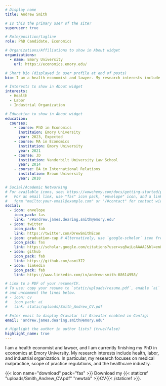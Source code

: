 ```yaml
---
# Display name
title: Andrew Smith

# Is this the primary user of the site?
superuser: true

# Role/position/tagline
role: PhD Candidate, Economics

# Organizations/Affiliations to show in About widget
organizations:
  - name: Emory University
    url: https://economics.emory.edu/

# Short bio (displayed in user profile at end of posts)
bio: I am a health economist and lawyer. My research interests include health, labor, and industrial organization. In particular, my research focuses on medical malpractice, scope of practice regulations, and the healthcare industry.

# Interests to show in About widget
interests:
  - Health
  - Labor
  - Industrial Organization

# Education to show in About widget
education:
  courses:
    - course: PhD in Economics
      instituion: Emory University
      year: 2023, Expected
    - course: MA in Economics
      institution: Emory University
      year: 2021
    - course: JD
      institution: Vanderbilt University Law School
      year: 2014
    - course: BA in International Relations
      institution: Brown University
      year: 2010

# Social/Academic Networking
# For available icons, see: https://wowchemy.com/docs/getting-started/page-builder/#icons
#   For an email link, use "fas" icon pack, "envelope" icon, and a link in the
#   form "mailto:your-email@example.com" or "/#contact" for contact widget.
social:
  - icon: envelope
    icon_pack: fas
    link: '/#andrew.james.dearing.smith@emory.edu'
  - icon: twitter
    icon_pack: fab
    link: https://twitter.com/DrewSmithEcon
  - icon: graduation-cap # Alternatively, use `google-scholar` icon from `ai` icon pack
    icon_pack: fas
    link: https://scholar.google.com/citations?user=sq8wiLoAAAAJ&hl=en&oi=sra
  - icon: github
    icon_pack: fab
    link: https://github.com/asmi372
  - icon: linkedin
    icon_pack: fab
    link: https://www.linkedin.com/in/andrew-smith-08614958/

# Link to a PDF of your resume/CV.
# To use: copy your resume to `static/uploads/resume.pdf`, enable `ai` icons in `params.toml`,
# and uncomment the lines below.
# - icon: cv
#   icon_pack: ai
#   link: static/uploads/Smith_Andrew_CV.pdf

# Enter email to display Gravatar (if Gravatar enabled in Config)
email: 'andrew.james.dearing.smith@emory.edu'

# Highlight the author in author lists? (true/false)
highlight_name: true
---
```


I am a health economist and lawyer, and I am currently finishing my PhD in economics at Emory University. My research interests include health, labor, and industrial organization. In particular, my research focuses on medical malpractice, scope of practice regulations, and the healthcare industry.


{{< icon name="download" pack="fas" >}} Download my {{< staticref "uploads/Smith_Andrew_CV.pdf" "newtab" >}}CV{{< /staticref >}}.
